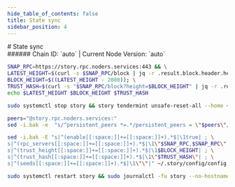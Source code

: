```yaml
---
hide_table_of_contents: false
title: State sync
sidebar_position: 4
---
```


<div class="h1-with-icon icon-story">
# State sync
</div>
###### Chain ID: `auto` | Current Node Version: `auto`

```bash
SNAP_RPC=https://story.rpc.noders.services:443 && \
LATEST_HEIGHT=$(curl -s $SNAP_RPC/block | jq -r .result.block.header.height); \
BLOCK_HEIGHT=$((LATEST_HEIGHT - 2000)); \
TRUST_HASH=$(curl -s "$SNAP_RPC/block?height=$BLOCK_HEIGHT" | jq -r .result.block_id.hash) && \
echo $LATEST_HEIGHT $BLOCK_HEIGHT $TRUST_HASH
```
```bash
sudo systemctl stop story && story tendermint unsafe-reset-all --home ~/.story --keep-addr-book
```
```bash
peers="@story.rpc.noders.services:"
sed -i.bak -e  "s/^persistent_peers *=.*/persistent_peers = \"$peers\"/" ~/.story/config/config.toml
```
```bash
sed -i.bak -E "s|^(enable[[:space:]]+=[[:space:]]+).*$|\1true| ; \
s|^(rpc_servers[[:space:]]+=[[:space:]]+).*$|\1\"$SNAP_RPC,$SNAP_RPC\"| ; \
s|^(trust_height[[:space:]]+=[[:space:]]+).*$|\1$BLOCK_HEIGHT| ; \
s|^(trust_hash[[:space:]]+=[[:space:]]+).*$|\1\"$TRUST_HASH\"| ; \
s|^(seeds[[:space:]]+=[[:space:]]+).*$|\1\"\"|" ~/.story/config/config.toml
```
```bash
sudo systemctl restart story && sudo journalctl -fu story --no-hostname -o cat
```